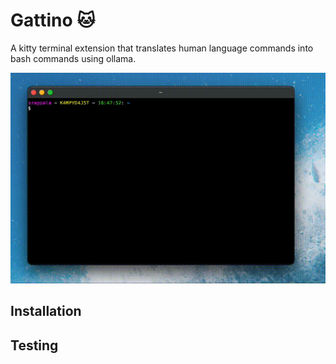 # Gattino 🐱

A kitty terminal extension that translates human language commands into bash commands using ollama.

![Demo](assets/demo.gif)

## Installation

## Testing
